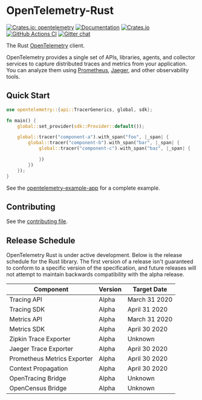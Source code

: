 # OpenTelemetry-Rust

[![Crates.io: opentelemetry](https://img.shields.io/crates/v/opentelemetry.svg)](https://crates.io/crates/opentelemetry)
[![Documentation](https://docs.rs/opentelemetry/badge.svg)](https://docs.rs/opentelemetry)
[![Crates.io](https://img.shields.io/crates/l/opentelemetry)](./LICENSE)
[![GitHub Actions CI](https://github.com/open-telemetry/opentelemetry-rust/workflows/CI/badge.svg)](https://github.com/open-telemetry/opentelemetry-rust/actions?query=workflow%3ACI+branch%3Amaster)
[![Gitter chat](https://img.shields.io/badge/gitter-join%20chat%20%E2%86%92-brightgreen.svg)](https://gitter.im/open-telemetry/opentelemetry-rust)

The Rust [OpenTelemetry](https://opentelemetry.io/) client.

OpenTelemetry provides a single set of APIs, libraries, agents, and collector services to capture distributed traces 
and metrics from your application. You can analyze them using [Prometheus], [Jaeger], and other observability tools.

[Prometheus]: https://prometheus.io
[Jaeger]: https://www.jaegertracing.io

## Quick Start

```rust
use opentelemetry::{api::TracerGenerics, global, sdk};

fn main() {
    global::set_provider(sdk::Provider::default());

    global::tracer("component-a").with_span("foo", |_span| {
        global::tracer("component-b").with_span("bar", |_span| {
            global::tracer("component-c").with_span("baz", |_span| {

            })
        })
    });
}
```

See the [opentelemetry-example-app](./examples/basic) for a complete example.

## Contributing

See the [contributing file](CONTRIBUTING.md).

## Release Schedule

OpenTelemetry Rust is under active development. Below is the release schedule for the Rust library. The first version
of a release isn't guaranteed to conform to a specific version of the specification, and future releases will not
attempt to maintain backwards compatibility with the alpha release.

| Component                   | Version | Target Date     |
| --------------------------- | ------- | --------------- |
| Tracing API                 | Alpha   | March 31 2020   |
| Tracing SDK                 | Alpha   | April 31 2020   |
| Metrics API                 | Alpha   | March 31 2020   |
| Metrics SDK                 | Alpha   | April 30 2020   |
| Zipkin Trace Exporter       | Alpha   | Unknown         |
| Jaeger Trace Exporter       | Alpha   | April 30 2020   |
| Prometheus Metrics Exporter | Alpha   | April 30 2020   |
| Context Propagation         | Alpha   | April 30 2020   |
| OpenTracing Bridge          | Alpha   | Unknown         |
| OpenCensus Bridge           | Alpha   | Unknown         |
